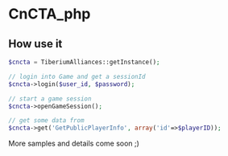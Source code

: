 CnCTA_php
=========

## How use it
```php
$cncta = TiberiumAlliances::getInstance();

// login into Game and get a sessionId
$cncta->login($user_id, $password);

// start a game session
$cncta->openGameSession();

// get some data from
$cncta->get('GetPublicPlayerInfo', array('id'=>$playerID));
```
More samples and details come soon ;)
